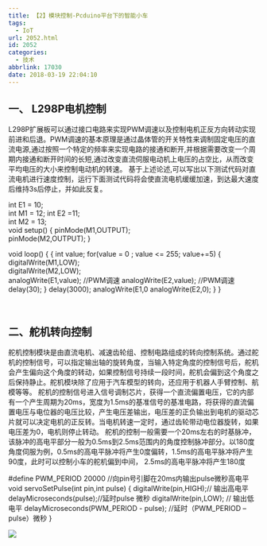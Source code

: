 ```yaml
---
title: 【2】模块控制-Pcduino平台下的智能小车
tags:
  - IoT
url: 2052.html
id: 2052
categories:
  - 技术
abbrlink: 17030
date: 2018-03-19 22:04:10
---
```


一、 L298P电机控制
------------

L298P扩展板可以通过接口电路来实现PWM调速以及控制电机正反方向转动实现前进和后退。PWM调速的基本原理是通过晶体管的开关特性来调制固定电压的直流电源,通过按照一个特定的频率来实现电路的接通和断开,并根据需要改变一个周期内接通和断开时间的长短,通过改变直流伺服电动机上电压的占空比，从而改变平均电压的大小来控制电动机的转速。 基于上述论述,可以写出以下测试代码对直流电机进行速度控制，运行下面测试代码将会使直流电机缓缓加速，到达最大速度后维持3s后停止，并如此反复。

int E1 = 10;  
int M1 = 12;
int E2 =11;                        
int M2 = 13;                          
void setup()
{
    pinMode(M1,OUTPUT);  
    pinMode(M2,OUTPUT);
}
 
void loop()
{
   {
int value;
  for(value = 0 ; value <= 255; value+=5)
  {
   	 	digitalWrite(M1,LOW);  
    	digitalWrite(M2,LOW);      
    	analogWrite(E1,value);   //PWM调速
    	analogWrite(E2,value);   //PWM调速
   		delay(30);
 	}
delay(3000);
analogWrite(E1,0
analogWrite(E2,0);
}
}

 

二、舵机转向控制
--------

舵机控制模块是由直流电机、减速齿轮组、控制电路组成的转向控制系统。通过舵机的控制信号，可以指定输出轴的旋转角度，当输入特定角度的控制信号后，舵机会产生偏向这个角度的转动，如果控制信号持续一段时间，舵机会偏到这个角度之后保持静止。舵机模块除了应用于汽车模型的转向，还应用于机器人手臂控制、航模等等。 舵机的控制信号进入信号调制芯片，获得一个直流偏置电压，它的内部有一个产生周期为20ms，宽度为1.5ms的基准信号的基准电路，将获得的直流偏置电压与电位器的电压比较，产生电压差输出，电压差的正负输出到电机的驱动芯片就可以决定电机的正反转。当电机转速一定时，通过齿轮带动电位器旋转，如果电压差为0，电机则停止转动。 舵机的控制一般需要一个20ms左右的时基脉冲，该脉冲的高电平部分一般为0.5ms到2.5ms范围内的角度控制脉冲部分。以180度角度伺服为例，0.5ms的高电平脉冲将产生0度偏转，1.5ms的高电平脉冲将产生90度，此时可以控制小车的舵机偏到中间， 2.5ms的高电平脉冲将产生180度

#define PWM_PERIOD 20000
//向pin号引脚在20ms内输出pulse微秒高电平
void servoSetPulse(int pin,int pulse)
{
	digitalWrite(pin,HIGH);// 输出高电平
	delayMicroseconds(pulse);//延时pulse 微秒
	digitalWrite(pin,LOW); // 输出低电平
	delayMicroseconds(PWM\_PERIOD - pulse); //延时（PWM\_PERIOD – pulse）微秒
}

[![](http://baiyuan.wang/wp-content/uploads/2018/03/Picture1-3.png)](http://baiyuan.wang/wp-content/uploads/2018/03/Picture1-3.png)
